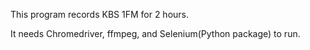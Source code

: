 This program records KBS 1FM for 2 hours.

It needs Chromedriver, ffmpeg, and Selenium(Python package) to run.
